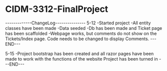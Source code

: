 # CIDM-3312-FinalProject
-------------ChangeLog---------------
5-12
-Started project
-All entity classes have been made
-Data seeded
-Db has been made and Ticket page has been scaffolded
-Webpage works, but comments do not show on the Tickets/Index page. Code needs to be changed to display Comments.
---END---

5-15
-Project bootstrap has been created and all razor pages have been made to work with the functions of the website
Project has been turned in
---END---
